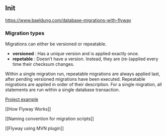 ## Init
https://www.baeldung.com/database-migrations-with-flyway

### Migration types
Migrations can either be versioned or repeatable. 
- **versioned** : Has a unique version and is applied exactly once. 
- **repetable** : Doesn’t have a version. Instead, they are (re-)applied every time their checksum changes.

Within a single migration run, repeatable migrations are always applied last, after pending versioned migrations have been executed. Repeatable migrations are applied in order of their description. For a single migration, all statements are run within a single database transaction.

[Project example](https://dzone.com/articles/how-to-use-flyway-for-database-migration-in-spring)

[[How Flyway Works]]

[[Naming convention for migration scripts]]

[[Flyway using MVN plugin]]